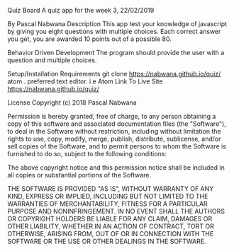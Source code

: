 Quiz Board
A quiz app for the week 3,
22/02/2019

By Pascal Nabwana
Description
This app test your knowledge of javascript by giving you eight questions with multiple choices. Each correct answer you get, you are awarded 10 points out of a possible 80.

Behavior Driven Development
The program should provide the user with a question and multiple choices.


Setup/Installation Requirements
git clone https://nabwana.github.io/quiz/
atom .
preferred text editor. i.e Atom
Link To Live Site
https://nabwana.github.io/quiz/

License
Copyright (c) 2018 Pascal Nabwana

Permission is hereby granted, free of charge, to any person obtaining a copy of this software and associated documentation files (the "Software"), to deal in the Software without restriction, including without limitation the rights to use, copy, modify, merge, publish, distribute, sublicense, and/or sell copies of the Software, and to permit persons to whom the Software is furnished to do so, subject to the following conditions:

The above copyright notice and this permission notice shall be included in all copies or substantial portions of the Software.

THE SOFTWARE IS PROVIDED "AS IS", WITHOUT WARRANTY OF ANY KIND, EXPRESS OR IMPLIED, INCLUDING BUT NOT LIMITED TO THE WARRANTIES OF MERCHANTABILITY, FITNESS FOR A PARTICULAR PURPOSE AND NONINFRINGEMENT. IN NO EVENT SHALL THE AUTHORS OR COPYRIGHT HOLDERS BE LIABLE FOR ANY CLAIM, DAMAGES OR OTHER LIABILITY, WHETHER IN AN ACTION OF CONTRACT, TORT OR OTHERWISE, ARISING FROM, OUT OF OR IN CONNECTION WITH THE SOFTWARE OR THE USE OR OTHER DEALINGS IN THE SOFTWARE.
